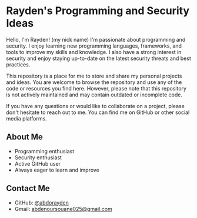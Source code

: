# Rayden's Programming and Security Ideas

Hello, I'm Rayden! (my nick name) I'm passionate about programming and security. I enjoy learning new programming languages, frameworks, and tools to improve my skills and knowledge. I also have a strong interest in security and enjoy staying up-to-date on the latest security threats and best practices.

This repository is a place for me to store and share my personal projects and ideas. You are welcome to browse the repository and use any of the code or resources you find here. However, please note that this repository is not actively maintained and may contain outdated or incomplete code.

If you have any questions or would like to collaborate on a project, please don't hesitate to reach out to me. You can find me on GitHub or other social media platforms.

## About Me

* Programming enthusiast
* Security enthusiast
* Active GitHub user
* Always eager to learn and improve

## Contact Me

* GitHub: [@abdorayden](http://github.com/abdorayden)
* Gmail: abdenoursouane025@gmail.com
